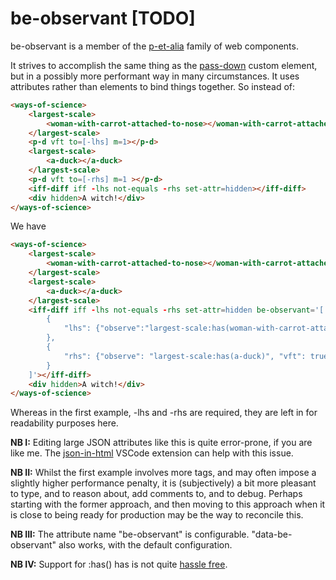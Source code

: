 # be-observant [TODO]

be-observant is a member of the [p-et-alia](https://github.com/bahrus/p-et-alia) family of web components.

It strives to accomplish the same thing as the [pass-down](https://github.com/bahrus/pass-down) custom element, but in a possibly more performant way in many circumstances.  It uses attributes rather than elements to bind things together.  So instead of:

```html
<ways-of-science>
    <largest-scale>
        <woman-with-carrot-attached-to-nose></woman-with-carrot-attached-to-nose>
    </largest-scale>
    <p-d vft to=[-lhs] m=1></p-d>
    <largest-scale>
        <a-duck></a-duck>
    </largest-scale>
    <p-d vft to=[-rhs] m=1 ></p-d>
    <iff-diff iff -lhs not-equals -rhs set-attr=hidden></iff-diff>
    <div hidden>A witch!</div>
</ways-of-science>
```

We have

```html
<ways-of-science>
    <largest-scale>
        <woman-with-carrot-attached-to-nose></woman-with-carrot-attached-to-nose>
    </largest-scale>
    <largest-scale>
        <a-duck></a-duck>
    </largest-scale>
    <iff-diff iff -lhs not-equals -rhs set-attr=hidden be-observant='[
        {
            "lhs": {"observe":"largest-scale:has(woman-with-carrot-attached-to-nose)", "vft": true}
        },
        {
            "rhs": {"observe": "largest-scale:has(a-duck)", "vft": true}
        } 
    ]'></iff-diff>
    <div hidden>A witch!</div>
</ways-of-science>
```

Whereas in the first example, -lhs and -rhs are required, they are left in for readability purposes here.

**NB I:** Editing large JSON attributes like this is quite error-prone, if you are like me.  The [json-in-html](https://marketplace.visualstudio.com/items?itemName=andersonbruceb.json-in-html) VSCode extension can help with this issue.

**NB II:** Whilst the first example involves more tags, and may often impose a slightly higher performance penalty, it is (subjectively) a bit more pleasant to type, and to reason about, add comments to, and to debug.  Perhaps starting with the former approach, and then moving to this approach when it is close to being ready for production may be the way to reconcile this.

**NB III:**  The attribute name "be-observant" is configurable.  "data-be-observant" also works, with the default configuration.  

**NB IV:** Support for :has() has is not quite [hassle free](https://developer.mozilla.org/en-US/docs/Web/CSS/:has#browser_compatibility).